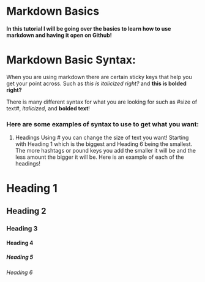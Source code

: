 # Markdown Basics

#### In this tutorial I will be going over the basics to learn how to use markdown and having it open on Github!

# Markdown Basic Syntax:

When you are using markdown there are certain sticky keys that help you get your point across. Such as *this is italicized right?* and **this is bolded right?**

There is many different syntax for what you are looking for such as #size of text#, *italicized*, and **bolded text**!

### Here are some examples of syntax to use to get what you want:

1. Headings
Using # you can change the size of text you want! Starting with Heading 1 which is the biggest and Heading 6 being the smallest. The more hashtags or pound keys you add the smaller it will be and the less amount the bigger it will be. Here is an example of each of the headings!

# Heading 1 
## Heading 2
### Heading 3
#### Heading 4
##### Heading 5
###### Heading 6




